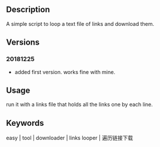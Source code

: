## Description

A simple script to loop a text file of links and download them.

## Versions

### 20181225

- added first version. works fine with mine.

## Usage

run it with a links file that holds all the links one by each line.

## Keywords

easy | tool | downloader | links looper | 遍历链接下载
